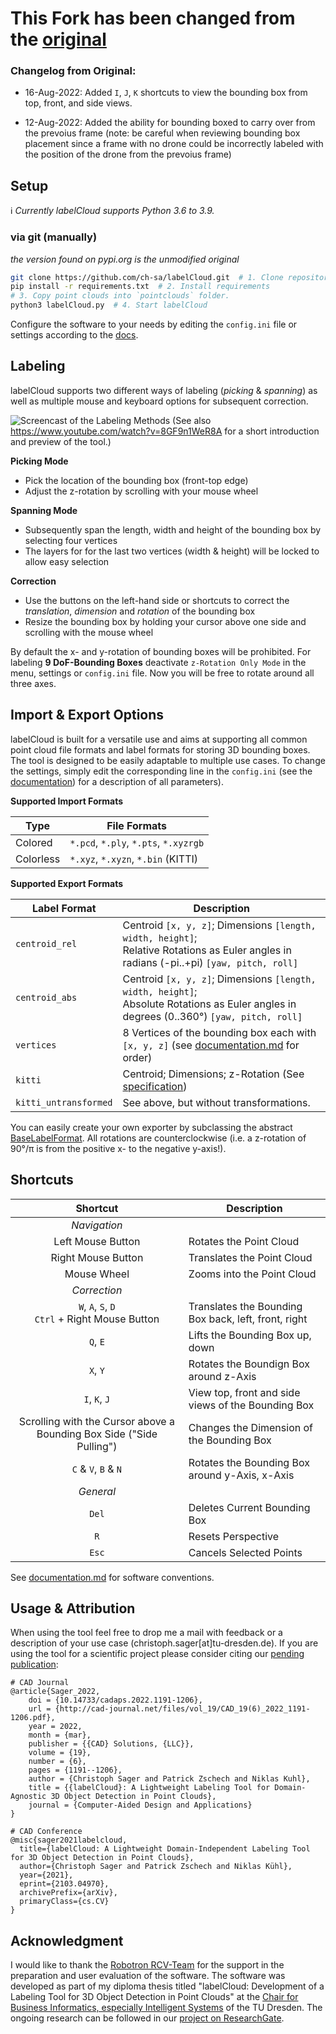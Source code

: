 # This Fork has been changed from the [original](https://github.com/ch-sa/labelCloud) 

### Changelog from Original:

- 16-Aug-2022: Added `I`, `J`, `K` shortcuts to view the bounding box from top, front, and side views.  

- 12-Aug-2022: Added the ability for bounding boxed to carry over from the prevoius frame (note: be careful when reviewing bounding box placement since a frame with no drone could be incorrectly labeled with the position of the drone from the prevoius frame)

## Setup
:information_source: *Currently labelCloud supports Python 3.6 to 3.9.*


### via git (manually)
*the version found on pypi.org is the unmodified original*

```bash
git clone https://github.com/ch-sa/labelCloud.git  # 1. Clone repository
pip install -r requirements.txt  # 2. Install requirements
# 3. Copy point clouds into `pointclouds` folder.
python3 labelCloud.py  # 4. Start labelCloud
```

Configure the software to your needs by editing the `config.ini` file or settings according to the [docs](https://github.com/Cenith-Innovations/labelCloud/blob/master/docs/documentation.md).

## Labeling
labelCloud supports two different ways of labeling (*picking* & *spanning*) as well as multiple mouse and keyboard options for subsequent correction.

![Screencast of the Labeling Methods](https://github.com/Cenith-Innovations/labelCloud/blob/master/docs/screencast_small.gif)
(See also https://www.youtube.com/watch?v=8GF9n1WeR8A for a short introduction and preview of the tool.)

**Picking Mode**

* Pick the location of the bounding box (front-top edge)
* Adjust the z-rotation by scrolling with your mouse wheel

**Spanning Mode**

* Subsequently span the length, width and height of the bounding box by selecting four vertices
* The layers for for the last two vertices (width & height) will be locked to allow easy selection

**Correction**

* Use the buttons on the left-hand side or shortcuts to correct the *translation*, *dimension* and *rotation* of the bounding box
* Resize the bounding box by holding your cursor above one side and scrolling with the mouse wheel

By default the x- and y-rotation of bounding boxes will be prohibited.
For labeling **9 DoF-Bounding Boxes** deactivate `z-Rotation Only Mode` in the menu, settings or `config.ini` file.
Now you will be free to rotate around all three axes.

## Import & Export Options
labelCloud is built for a versatile use and aims at supporting all common point cloud file formats and label formats for storing 3D bounding boxes.
The tool is designed to be easily adaptable to multiple use cases. To change the settings, simply edit the corresponding line in the `config.ini` (see the [documentation](https://github.com/Cenith-Innovations/labelCloud/blob/master/docs/documentation.md)) for a description of all parameters).

**Supported Import Formats**

| Type      | File Formats                          |
| --------- | ------------------------------------- |
| Colored   | `*.pcd`, `*.ply`, `*.pts`, `*.xyzrgb` |
| Colorless | `*.xyz`, `*.xyzn`, `*.bin` (KITTI)    |

**Supported Export Formats**

| Label Format          | Description                                                                                                                                                    |
| --------------------- | -------------------------------------------------------------------------------------------------------------------------------------------------------------- |
| `centroid_rel`        | Centroid `[x, y, z]`; Dimensions `[length, width, height]`; <br> Relative Rotations as Euler angles in radians (-pi..+pi) `[yaw, pitch, roll]`                 |
| `centroid_abs`        | Centroid `[x, y, z]`; Dimensions `[length, width, height]`; <br> Absolute Rotations as Euler angles in degrees (0..360°) `[yaw, pitch, roll]`                  |
| `vertices`            | 8 Vertices of the bounding box each with `[x, y, z]` (see [documentation.md](https://github.com/Cenith-Innovations/labelCloud/blob/master/docs/documentation.md) for order) |
| `kitti`               | Centroid; Dimensions; z-Rotation (See [specification](https://github.com/bostondiditeam/kitti/blob/master/resources/devkit_object/readme.txt))                 |
| `kitti_untransformed` | See above, but without transformations.                                                                                                                        |

You can easily create your own exporter by subclassing the abstract [BaseLabelFormat](https://github.com/Cenith-Innovations/labelCloud/label_formats/base.py#L10).
All rotations are counterclockwise (i.e. a z-rotation of 90°/π is from the positive x- to the negative y-axis!).

## Shortcuts

|                               Shortcut                               | Description                                          |
| :------------------------------------------------------------------: | ---------------------------------------------------- |
|                             *Navigation*                             |                                                      |
|                          Left Mouse Button                           | Rotates the Point Cloud                              |
|                          Right Mouse Button                          | Translates the Point Cloud                           |
|                             Mouse Wheel                              | Zooms into the Point Cloud                           |
|                             *Correction*                             |                                                      |
|         `W`, `A`, `S`, `D` <br> `Ctrl` + Right Mouse Button          | Translates the Bounding Box back, left, front, right |
|                               `Q`, `E`                               | Lifts the Bounding Box up, down                      |
|                               `X`, `Y`                               | Rotates the Boundign Box around z-Axis               |
|                            `I`, `K`, `J`                             | View top, front and side views of the Bounding Box   |
| Scrolling with the Cursor above a Bounding Box Side ("Side Pulling") | Changes the Dimension of the Bounding Box            |
|                         `C` & `V`, `B` & `N`                         | Rotates the Bounding Box around y-Axis, x-Axis       |
|                              *General*                               |                                                      |
|                                `Del`                                 | Deletes Current Bounding Box                         |
|                                 `R`                                  | Resets Perspective                                   |
|                                `Esc`                                 | Cancels Selected Points                              |


See [documentation.md](https://github.com/Cenith-Innovations/labelCloud/blob/master/docs/documentation.md) for software conventions.

## Usage & Attribution
When using the tool feel free to drop me a mail with feedback or a description of your use case (christoph.sager[at]tu-dresden.de).
If you are using the tool for a scientific project please consider citing our [pending publication](https://arxiv.org/abs/2103.04970):

    # CAD Journal
    @article{Sager_2022,
        doi = {10.14733/cadaps.2022.1191-1206},
        url = {http://cad-journal.net/files/vol_19/CAD_19(6)_2022_1191-1206.pdf},
        year = 2022,
        month = {mar},
        publisher = {{CAD} Solutions, {LLC}},
        volume = {19},
        number = {6},
        pages = {1191--1206},
        author = {Christoph Sager and Patrick Zschech and Niklas Kuhl},
        title = {{labelCloud}: A Lightweight Labeling Tool for Domain-Agnostic 3D Object Detection in Point Clouds},
        journal = {Computer-Aided Design and Applications}
    } 
   
    # CAD Conference
    @misc{sager2021labelcloud,
      title={labelCloud: A Lightweight Domain-Independent Labeling Tool for 3D Object Detection in Point Clouds}, 
      author={Christoph Sager and Patrick Zschech and Niklas Kühl},
      year={2021},
      eprint={2103.04970},
      archivePrefix={arXiv},
      primaryClass={cs.CV}
    }

## Acknowledgment
I would like to thank the [Robotron RCV-Team](https://www.robotron.de/rcv) for the support in the preparation and user evaluation of the software.
The software was developed as part of my diploma thesis titled "labelCloud: Development of a Labeling Tool for 3D Object Detection in Point Clouds" at the [Chair for Business Informatics, especially Intelligent Systems](https://tu-dresden.de/bu/wirtschaft/winf/isd) of the TU Dresden. The ongoing research can be followed in our [project on ResearchGate](https://www.researchgate.net/project/Development-of-a-Point-Cloud-Labeling-Tool-to-Generate-Training-Data-for-3D-Object-Detection-and-6D-Pose-Estimation).
